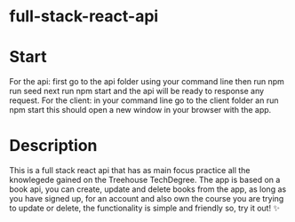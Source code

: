 # full-stack-react-api 

# Start 
For the api: first go to the api folder using your command line then run npm run seed next run npm start and the api will be ready to response any request.
For the client: in your command line go to the client folder an run npm start this should open a new window in your browser with the app.

# Description 
This is a full stack react api that has as main focus practice all the knowlegede gained on the Treehouse TechDegree.
The app is based on a book api, you can create, update and delete books from the app, as long as you have signed up,
for an account and also own the course you are trying to update or delete, the functionality is simple and friendly so,
try it out! :sparkles:



